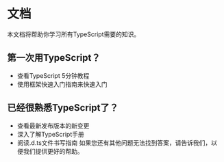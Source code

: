 # 文档
本文档将帮助你学习所有TypeScript需要的知识。
## 第一次用TypeScript？
- 查看TypeScript 5分钟教程
- 使用框架快速入门指南来快速入门
## 已经很熟悉TypeScript了？
- 查看最新发布版本的新变更
- 深入了解TypeScript手册
- 阅读.d.ts文件书写指南
如果您还有其他问题无法找到答案，请告诉我们，以便我们提供更好的帮助。

